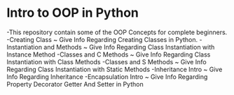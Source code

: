 # Intro to OOP in Python

-This repository contain some of the OOP Concepts for complete beginners.
-Creating Class ~ Give Info Regarding Creating Classes in Python.
-Instantiation and Methods ~ Give Info Regarding Class Instantiation with Instance Method
-Classes and C Methods ~ Give Info Regarding Class Instantiation with Class Methods
-Classes and S Methods ~ Give Info Regarding Class Instantiation with Static Methods
-Inheritance Intro ~ Give Info Regarding Inheritance
-Encapsulation Intro ~ Give Info Regarding Property Decorator Getter And Setter in Python
